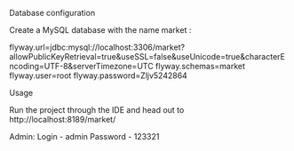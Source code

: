 Database configuration

Create a MySQL database with the name market :

flyway.url=jdbc:mysql://localhost:3306/market?allowPublicKeyRetrieval=true&useSSL=false&useUnicode=true&characterEncoding=UTF-8&serverTimezone=UTC
flyway.schemas=market
flyway.user=root
flyway.password=Zljv5242864

Usage

Run the project through the IDE and head out to http://localhost:8189/market/

Admin:
Login - admin
Password - 123321
